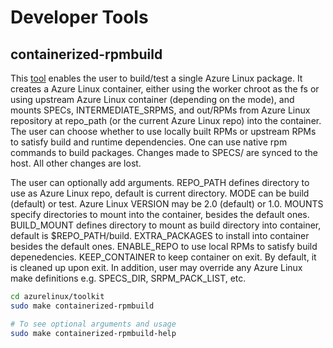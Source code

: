 
# Developer Tools

## containerized-rpmbuild

This [tool](./../../scripts/containerized-build/) enables the user to build/test a single Azure Linux package. It creates a Azure Linux container, either using the worker chroot as the fs or using upstream Azure Linux container (depending on the mode), and mounts SPECs, INTERMEDIATE_SRPMS, and out/RPMs from Azure Linux repository at repo_path (or the current Azure Linux repo) into the container. The user can choose whether to use locally built RPMs or upstream RPMs to satisfy build and runtime dependencies. One can use native rpm commands to build packages. Changes made to SPECS/ are synced to the host. All other changes are lost.

The user can optionally add arguments. REPO_PATH defines directory to use as Azure Linux repo, default is current directory. MODE can be build (default) or test. Azure Linux VERSION may be 2.0 (default) or 1.0. MOUNTS specify directories to mount into the container, besides the default ones. BUILD_MOUNT defines directory to mount as build directory into container, default is $REPO_PATH/build. EXTRA_PACKAGES to install into container besides the default ones. ENABLE_REPO to use local RPMs to satisfy build depenedencies. KEEP_CONTAINER to keep container on exit. By default, it is cleaned up upon exit. In addition, user may override any Azure Linux make definitions e.g. SPECS_DIR, SRPM_PACK_LIST, etc.

```bash
cd azurelinux/toolkit
sudo make containerized-rpmbuild

# To see optional arguments and usage
sudo make containerized-rpmbuild-help
```
